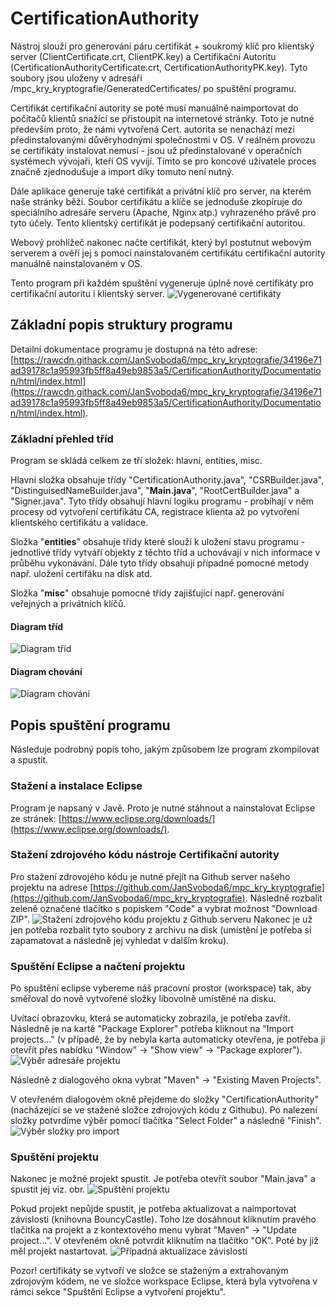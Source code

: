 # CertificationAuthority

Nástroj slouží pro generování páru certifikát + soukromý klíč pro klientský server (ClientCertificate.crt, ClientPK.key) a Certifikační Autoritu (CertificationAuthorityCertificate.crt, CertificationAuthorityPK.key). Tyto soubory jsou uloženy v adresáři /mpc_kry_kryptografie/GeneratedCertificates/ po spuštění programu.

Certifikát certifikační autority se poté musí manuálně naimportovat do počítačů klientů snažící se přistoupit na internetové stránky. Toto je nutné především proto, že námi vytvořená Cert. autorita se nenachází mezi předinstalovanými důvěryhodnými společnostmi v OS. V reálném provozu se certifikáty instalovat nemusí - jsou už předinstalované v operačních systémech vývojaři, kteří OS vyvíjí. Tímto se pro koncové uživatele proces značně zjednodušuje a import díky tomuto není nutný.

Dále aplikace generuje také certifikát a privátní klíč pro server, na kterém naše stránky běží. Soubor certifikátu a klíče se jednoduše zkopíruje do speciálního adresáře serveru (Apache, Nginx atp.) vyhrazeného právě pro tyto účely. Tento klientský certifikát je podepsaný certifikační autoritou.

Webový prohlížeč nakonec načte certifikát, který byl postutnut webovým serverem a ověří jej s pomocí nainstalovaném certifikátu certifikační autority manuálně nainstalovaném v OS.

Tento program při každém spuštění vygeneruje úplně nové certifikáty pro certifikační autoritu i klientský server.
![Vygenerované certifikáty](https://github.com/JanSvoboda6/mpc_kry_kryptografie/blob/dev-hwired/CertificationAuthority/Documentation/img/generated-certificates.png?raw=true)


## Základní popis struktury programu
Detailní dokumentace programu je dostupná na této adrese: [https://rawcdn.githack.com/JanSvoboda6/mpc_kry_kryptografie/34196e71ad39178c1a95993fb5ff8a49eb9853a5/CertificationAuthority/Documentation/html/index.html](https://rawcdn.githack.com/JanSvoboda6/mpc_kry_kryptografie/34196e71ad39178c1a95993fb5ff8a49eb9853a5/CertificationAuthority/Documentation/html/index.html).

### Základní přehled tříd
Program se skládá celkem ze tří složek: hlavní, entities, misc.

Hlavní složka obsahuje třídy "CertificationAuthority.java", "CSRBuilder.java", "DistinguisedNameBuilder.java", "**Main.java**", "RootCertBuilder.java" a "Signer.java". Tyto třídy obsahují hlavní logiku programu - probíhají v něm procesy od vytvoření certifikátu CA, registrace klienta až po vytvoření klientského certifikátu a validace.

Složka "**entities**" obsahuje třídy které slouží k uložení stavu programu - jednotlivé třídy vytváří objekty z těchto tříd a uchovávají v nich informace v průběhu vykonávání. Dále tyto třídy obsahují případné pomocné metody např. uložení certifáku na disk atd.

Složka "**misc**" obsahuje pomocné třídy zajišťující např. generování veřejných a privátních klíčů.

#### Diagram tříd
![Diagram tříd](https://github.com/JanSvoboda6/mpc_kry_kryptografie/blob/dev-hwired/CertificationAuthority/Documentation/uml/ClassDiagram.drawio.png?raw=true)

#### Diagram chování
![Diagram chování](https://github.com/JanSvoboda6/mpc_kry_kryptografie/blob/dev-hwired/CertificationAuthority/Documentation/uml/BehavioralDiagram.drawio.png?raw=true)



## Popis spuštění programu
Následuje podrobný popis toho, jakým způsobem lze program zkompilovat a spustit.

### Stažení a instalace Eclipse
Program je napsaný v Javě. Proto je nutné stáhnout a nainstalovat Eclipse ze stránek: [https://www.eclipse.org/downloads/](https://www.eclipse.org/downloads/).

### Stažení zdrojového kódu nástroje Certifikační autority
Pro stažení zdrovojého kódu je nutné přejít na Github server našeho projektu na adrese [https://github.com/JanSvoboda6/mpc_kry_kryptografie](https://github.com/JanSvoboda6/mpc_kry_kryptografie). Následně rozbalit zeleně označené tlačítko s popiskem "Code" a vybrat možnost "Download ZIP".
![Stažení zdrojového kódu projektu z Github serveru](https://github.com/JanSvoboda6/mpc_kry_kryptografie/blob/dev-hwired/CertificationAuthority/Documentation/img/github-download-source.png?raw=true)
Nakonec je už jen potřeba rozbalit tyto soubory z archivu na disk (umístění je potřeba si zapamatovat a následně jej vyhledat v dalším kroku).

### Spuštění Eclipse a načtení projektu
Po spuštění eclipse vybereme náš pracovní prostor (workspace) tak, aby směřoval do nově vytvořené složky libovolně umístěné na disku.

Uvítací obrazovku, která se automaticky zobrazila, je potřeba zavřít. Následně je na kartě "Package Explorer" potřeba kliknout na "Import projects..." (v případě, že by nebyla karta automaticky otevřena, je potřeba ji otevřít přes nabídku "Window" -> "Show view" -> "Package explorer").
![Výběr adresáře projektu](https://github.com/JanSvoboda6/mpc_kry_kryptografie/blob/dev-hwired/CertificationAuthority/Documentation/img/eclipse-import-project.png?raw=true)

Následně z dialogového okna vybrat "Maven" -> "Existing Maven Projects".

V otevřeném dialogovém okně přejdeme do složky "CertificationAuthority" (nacházející se ve stažené složce zdrojových kódu z Githubu). Po nalezení složky potvrdíme výběr pomocí tlačítka "Select Folder" a následně "Finish".
![Výběr složky pro import](https://github.com/JanSvoboda6/mpc_kry_kryptografie/blob/dev-hwired/CertificationAuthority/Documentation/img/eclipse-import-browse.png?raw=true)

### Spuštění projektu
Nakonec je možné projekt spustit. Je potřeba otevřít soubor "Main.java" a spustit jej viz. obr.
![Spuštění projektu](https://github.com/JanSvoboda6/mpc_kry_kryptografie/blob/dev-hwired/CertificationAuthority/Documentation/img/eclipse-project-run.png?raw=true)

Pokud projekt nepůjde spustit, je potřeba aktualizovat a naimportovat závislosti (knihovna BouncyCastle). Toho lze dosáhnout kliknutím pravého tlačítka na projekt a z kontextového menu vybrat "Maven" -> "Update project...". V otevřeném okně potvrdit kliknutím na tlačítko "OK". Poté by již měl projekt nastartovat.
![Případná aktualizace závislostí](https://github.com/JanSvoboda6/mpc_kry_kryptografie/blob/dev-hwired/CertificationAuthority/Documentation/img/maven-update-project.png?raw=true)

Pozor! certifikáty se vytvoří ve složce se staženým a extrahovaným zdrojovým kódem, ne ve složce workspace Eclipse, která byla vytvořena v rámci sekce "Spuštění Eclipse a vytvoření projektu".